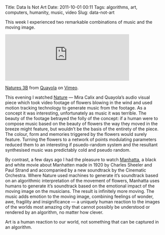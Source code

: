 Title: Data Is Not Art
Date: 2011-10-01 00:11
Tags: algorithms, art, computers, humanity, music, video
Slug: data-not-art

This week I experienced two remarkable combinations of music and the
moving image.

<div class="flex-video vimeo"><iframe src="http://player.vimeo.com/video/11770011?title=0&amp;byline=0&amp;portrait=0&amp;color=ffffff" width="400" height="150" frameborder="0" webkitAllowFullScreen allowFullScreen></iframe></div>

[Natures 3B][] from [Quayola][] on [Vimeo][].

This evening I watched [Nature][] — Mira Calix and Quayola’s audio
visual piece which took video footage of flowers blowing in the wind and
used motion tracking technology to generate music from the footage. As a
concept it was interesting, unfortunately as music it was terrible. The
beauty of the footage betrayed the folly of the concept: if a human were
to compose music based on the beauty of flowers the way they moved in
the breeze might feature, but wouldn’t be the basis of the entirety of
the piece. The colour, form and memories triggered by the flowers would
surely feature. Turning the flowers to a network of points modulating
parameters reduced them to an interesting if psuedo-random system and
the resultant synthesised music was predictably cold and pseudo random.

By contrast, a few days ago I had the pleasure to watch [Manhatta][], a
black and white movie about Manhatten made in 1920 by Charles Sheeler
and Paul Strand and accompanied by a new soundtrack by the Cinematic
Orchestra. Where Nature used machines to generate it’s soundtrack based
on an algorithmic interpretation of the movement of flowers, Manhatta
uses humans to generate it’s soundtrack based on the emotional impact of
the moving image on the musicians. The result is infinitely more moving.
The music adds emotion to the moving image, combining feelings of
wonder, awe, fragility and insignificance — a uniquely human reaction to
the images of the worlds most amazing city that cannot possibly be
understood or rendered by an algorithm, no matter how clever.

Art is a human reaction to our world, not something that can be captured
in an algorithm.

  [Natures 3B]: http://vimeo.com/11770011
  [Quayola]: http://vimeo.com/quayola
  [Vimeo]: http://vimeo.com
  [Nature]: http://www.lighthouse.org.uk/programme/data-is-nature
  [Manhatta]: http://www.youtube.com/watch?v=0KoEAyMPbMA
